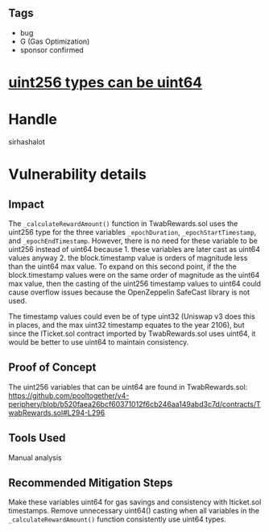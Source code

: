 ## Tags

- bug
- G (Gas Optimization)
- sponsor confirmed

# [uint256 types can be uint64](https://github.com/code-423n4/2021-12-pooltogether-findings/issues/58) 

# Handle

sirhashalot


# Vulnerability details

## Impact

The `_calculateRewardAmount()` function in TwabRewards.sol uses the uint256 type for the three variables `_epochDuration`, `_epochStartTimestamp`, and `_epochEndTimestamp`. However, there is no need for these variable to be uint256 instead of uint64 because 1. these variables are later cast as uint64 values anyway 2. the block.timestamp value is orders of magnitude less than the uint64 max value. To expand on this second point, if the the block.timestamp values were on the same order of magnitude as the uint64 max value, then the casting of the uint256 timestamp values to uint64 could cause overflow issues because the OpenZeppelin SafeCast library is not used.

The timestamp values could even be of type uint32 (Uniswap v3 does this in places, and the max uint32 timestamp equates to the year 2106), but since the ITicket.sol contract imported by TwabRewards.sol uses uint64, it would be better to use uint64 to maintain consistency.

## Proof of Concept

The uint256 variables that can be uint64 are found in TwabRewards.sol:
https://github.com/pooltogether/v4-periphery/blob/b520faea26bcf60371012f6cb246aa149abd3c7d/contracts/TwabRewards.sol#L294-L296 

## Tools Used

Manual analysis

## Recommended Mitigation Steps

Make these variables uint64 for gas savings and consistency with Iticket.sol timestamps. Remove unnecessary uint64() casting when all variables in the `_calculateRewardAmount()` function consistently use uint64 types.

